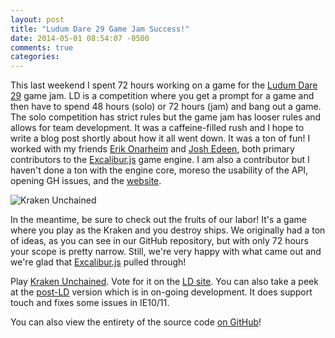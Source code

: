 ```yaml
---
layout: post
title: "Ludum Dare 29 Game Jam Success!"
date: 2014-05-01 08:54:07 -0500
comments: true
categories: 
---
```


This last weekend I spent 72 hours working on a game for the [Ludum Dare 29][1] game jam. LD is a competition where you get a prompt for a game and then have to spend 48 hours (solo) or 72 hours (jam) and bang out a game. The solo competition has strict rules but the game jam has looser rules and allows for team development. It was a caffeine-filled rush and I hope to write a blog post shortly about how it all went down. It was a ton of fun! I worked with my friends [Erik Onarheim][2] and [Josh Edeen][3], both primary contributors to the [Excalibur.js][4] game engine. I am also a contributor but I haven't done a ton with the engine core, moreso the usability of the API, opening GH issues, and the [website][5].

![Kraken Unchained](http://www.ludumdare.com/compo/wp-content/compo2/342546/34118-shot0.png)

In the meantime, be sure to check out the fruits of our labor! It's a game where you play as the Kraken and you destroy ships. We originally had a ton of ideas, as you can see in our GitHub repository, but with only 72 hours your scope is pretty narrow. Still, we're very happy with what came out and we're glad that [Excalibur.js][4] pulled through!

Play [Kraken Unchained][6]. Vote for it on the [LD site][9]. You can also take a peek at the [post-LD][7] version which is in on-going development. It does support touch and fixes some issues in IE10/11.

You can also view the entirety of the source code [on GitHub][8]!

[1]: http://ludumdare.com/compo
[2]: http://erikonarheim.com
[3]: http://twitter.com/joshedeen
[4]: http://excaliburjs.com
[5]: http://github.com/excaliburjs/excaliburjs.github.io
[6]: http://krakenunchained.azurewebsites.net
[7]: http://krakenunchained.azurewebsites.net/post-dare.html
[8]: http://github.com/excaliburjs/ludum-29
[9]: http://www.ludumdare.com/compo/ludum-dare-29/?action=preview&uid=34118